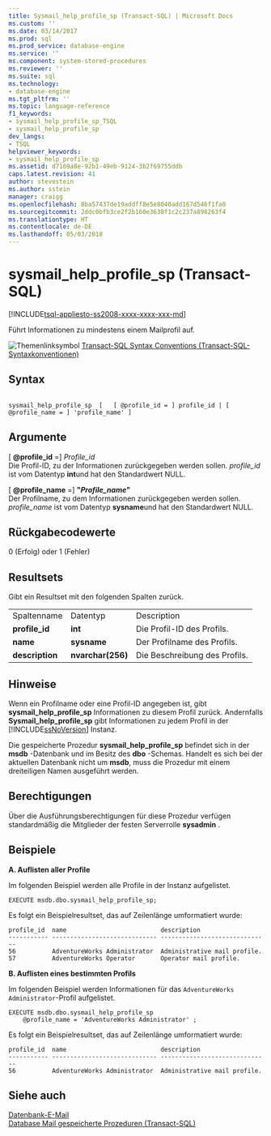 ```yaml
---
title: Sysmail_help_profile_sp (Transact-SQL) | Microsoft Docs
ms.custom: ''
ms.date: 03/14/2017
ms.prod: sql
ms.prod_service: database-engine
ms.service: ''
ms.component: system-stored-procedures
ms.reviewer: ''
ms.suite: sql
ms.technology:
- database-engine
ms.tgt_pltfrm: ''
ms.topic: language-reference
f1_keywords:
- sysmail_help_profile_sp_TSQL
- sysmail_help_profile_sp
dev_langs:
- TSQL
helpviewer_keywords:
- sysmail_help_profile_sp
ms.assetid: d7169a8e-92b1-49eb-9124-3b2f69755ddb
caps.latest.revision: 41
author: stevestein
ms.author: sstein
manager: craigg
ms.openlocfilehash: 8ba57437de19addff8e5e8040add167d546f1fa0
ms.sourcegitcommit: 2ddc0bfb3ce2f2b160e3638f1c2c237a898263f4
ms.translationtype: HT
ms.contentlocale: de-DE
ms.lasthandoff: 05/03/2018
---
```

# <a name="sysmailhelpprofilesp-transact-sql"></a>sysmail_help_profile_sp (Transact-SQL)
[!INCLUDE[tsql-appliesto-ss2008-xxxx-xxxx-xxx-md](../../includes/tsql-appliesto-ss2008-xxxx-xxxx-xxx-md.md)]

  Führt Informationen zu mindestens einem Mailprofil auf.  
  
 ![Themenlinksymbol](../../database-engine/configure-windows/media/topic-link.gif "Topic link icon") [Transact-SQL Syntax Conventions (Transact-SQL-Syntaxkonventionen)](../../t-sql/language-elements/transact-sql-syntax-conventions-transact-sql.md)  
  
## <a name="syntax"></a>Syntax  
  
```  
  
sysmail_help_profile_sp  [   [ @profile_id = ] profile_id | [ @profile_name = ] 'profile_name' ]  
```  
  
## <a name="arguments"></a>Argumente  
 [ **@profile_id** =] *Profile_id*  
 Die Profil-ID, zu der Informationen zurückgegeben werden sollen. *profile_id* ist vom Datentyp **int**und hat den Standardwert NULL.  
  
 [ **@profile_name** =] **"***Profile_name***"**  
 Der Profilname, zu dem Informationen zurückgegeben werden sollen. *profile_name* ist vom Datentyp **sysname**und hat den Standardwert NULL.  
  
## <a name="return-code-values"></a>Rückgabecodewerte  
 0 (Erfolg) oder 1 (Fehler)  
  
## <a name="result-sets"></a>Resultsets  
 Gibt ein Resultset mit den folgenden Spalten zurück.  
  
||||  
|-|-|-|  
|Spaltenname|Datentyp|Description|  
|**profile_id**|**int**|Die Profil-ID des Profils.|  
|**name**|**sysname**|Der Profilname des Profils.|  
|**description**|**nvarchar(256)**|Die Beschreibung des Profils.|  
  
## <a name="remarks"></a>Hinweise  
 Wenn ein Profilname oder eine Profil-ID angegeben ist, gibt **sysmail_help_profile_sp** Informationen zu diesem Profil zurück. Andernfalls **Sysmail_help_profile_sp** gibt Informationen zu jedem Profil in der [!INCLUDE[ssNoVersion](../../includes/ssnoversion-md.md)] Instanz.  
  
 Die gespeicherte Prozedur **sysmail_help_profile_sp** befindet sich in der **msdb** -Datenbank und im Besitz des **dbo** -Schemas. Handelt es sich bei der aktuellen Datenbank nicht um **msdb**, muss die Prozedur mit einem dreiteiligen Namen ausgeführt werden.  
  
## <a name="permissions"></a>Berechtigungen  
 Über die Ausführungsberechtigungen für diese Prozedur verfügen standardmäßig die Mitglieder der festen Serverrolle **sysadmin** .  
  
## <a name="examples"></a>Beispiele  
 **A. Auflisten aller Profile**  
  
 Im folgenden Beispiel werden alle Profile in der Instanz aufgelistet.  
  
```  
EXECUTE msdb.dbo.sysmail_help_profile_sp;  
```  
  
 Es folgt ein Beispielresultset, das auf Zeilenlänge umformatiert wurde:  
  
```  
profile_id  name                          description  
----------- ----------------------------- ------------------------------  
56          AdventureWorks Administrator  Administrative mail profile.    
57          AdventureWorks Operator       Operator mail profile.          
```  
  
 **B. Auflisten eines bestimmten Profils**  
  
 Im folgenden Beispiel werden Informationen für das `AdventureWorks Administrator`-Profil aufgelistet.  
  
```  
EXECUTE msdb.dbo.sysmail_help_profile_sp  
    @profile_name = 'AdventureWorks Administrator' ;  
```  
  
 Es folgt ein Beispielresultset, das auf Zeilenlänge umformatiert wurde:  
  
```  
profile_id  name                          description  
----------- ----------------------------- ------------------------------  
56          AdventureWorks Administrator  Administrative mail profile.    
```  
  
## <a name="see-also"></a>Siehe auch  
 [Datenbank-E-Mail](../../relational-databases/database-mail/database-mail.md)   
 [Database Mail gespeicherte Prozeduren &#40;Transact-SQL&#41;](../../relational-databases/system-stored-procedures/database-mail-stored-procedures-transact-sql.md)  
  
  
